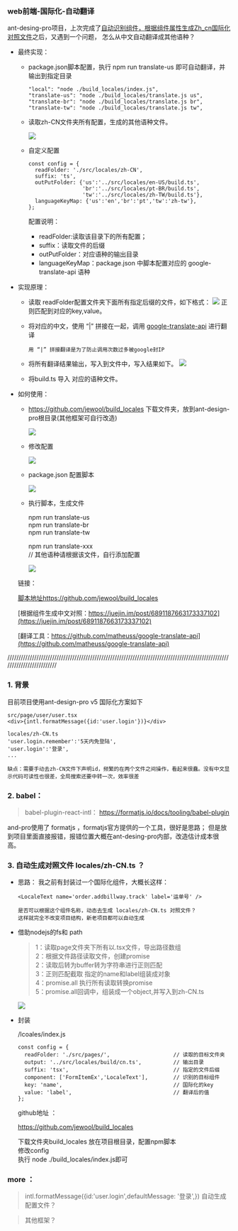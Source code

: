 
###  web前端-国际化-自动翻译

ant-desing-pro项目，上次完成了[自动识别组件，根据组件属性生成Zh_cn国际化对照文件](https://juejin.im/post/6891187663173337102)之后，又遇到一个问题，		怎么从中文自动翻译成其他语种？

* 最终实现：
  * package.json脚本配置，执行 npm run translate-us 即可自动翻译，并输出到指定目录
    ```
    "local": "node ./build_locales/index.js",
    "translate-us": "node ./build_locales/translate.js us",
    "translate-br": "node ./build_locales/translate.js br",
    "translate-tw": "node ./build_locales/translate.js tw",
    ```

  * 读取zh-CN文件夹所有配置，生成的其他语种文件。

    ![](https://p1-juejin.byteimg.com/tos-cn-i-k3u1fbpfcp/ea6b2c561b254d0799fd8130707e00d3~tplv-k3u1fbpfcp-watermark.image)


  * 自定义配置

    ```
    const config = {
      readFolder: './src/locales/zh-CN',                   
      suffix: 'ts',            			 	   
      outPutFolder: {'us':'../src/locales/en-US/build.ts',
                     'br':'../src/locales/pt-BR/build.ts',
                     'tw':'../src/locales/zh-TW/build.ts'},  
      languageKeyMap: {'us':'en','br':'pt','tw':'zh-tw'},   
    };
    ```
    配置说明：  
    * readFolder:读取该目录下的所有配置；
    * suffix：读取文件的后缀
    * outPutFolder：对应语种的输出目录
	* languageKeyMap：package.json 中脚本配置对应的 google-translate-api 语种
		

* 实现原理：

  * 读取 readFolder配置文件夹下面所有指定后缀的文件，如下格式：
    ![](https://p6-juejin.byteimg.com/tos-cn-i-k3u1fbpfcp/ab1fd89437714785993fdabb9b670889~tplv-k3u1fbpfcp-watermark.image)
     正则匹配到对应的key,value。
    
  *  将对应的中文，使用 “|” 拼接在一起，调用 [google-translate-api](https://github.com/matheuss/google-translate-api) 进行翻译 
  
  		`用 “|” 拼接翻译是为了防止调用次数过多被google封IP`

  * 将所有翻译结果输出，写入到文件中，写入结果如下。
	![](https://p6-juejin.byteimg.com/tos-cn-i-k3u1fbpfcp/2c6c9253f13d486cbb12e0c0eba10139~tplv-k3u1fbpfcp-watermark.image)
  * 将build.ts 导入 对应的语种文件。
  
* 如何使用：
	
   * https://github.com/jewool/build_locales 下载文件夹，放到ant-design-pro根目录(其他框架可自行改造)
    
   	 ![](https://p6-juejin.byteimg.com/tos-cn-i-k3u1fbpfcp/1793dc63af044cbca8975efa059721b7~tplv-k3u1fbpfcp-watermark.image)
  
  * 修改配置
  
  	![](https://p9-juejin.byteimg.com/tos-cn-i-k3u1fbpfcp/3ff3f83af253443c9ed848c96517be28~tplv-k3u1fbpfcp-watermark.image)
  
  * package.json 配置脚本
  
  	![](https://p9-juejin.byteimg.com/tos-cn-i-k3u1fbpfcp/16486e3ae21342c58f43cbb9ff074291~tplv-k3u1fbpfcp-watermark.image)
 
  * 执行脚本，生成文件
  
  	npm run translate-us<br/>
    npm run translate-br<br/>
    npm run translate-tw<br/>
    
    npm run translate-xxx		<br/>// 其他语种请根据该文件，自行添加配置
  
 	 ![](https://p6-juejin.byteimg.com/tos-cn-i-k3u1fbpfcp/2d61cca1c41c4af89892a6e9b542985a~tplv-k3u1fbpfcp-watermark.image)
     
  
  链接：
  
  [脚本地址https://github.com/jewool/build_locales](https://github.com/jewool/build_locales)
  
   [根据组件生成中文对照：https://juejin.im/post/6891187663173337102](https://juejin.im/post/6891187663173337102)
 
 	[翻译工具：https://github.com/matheuss/google-translate-api](https://github.com/matheuss/google-translate-api)
 
    

/////////////////////////////////////////////////////////////////////////////////////////////////////////////////////////



 ### 1. 背景
 
  目前项目使用ant-design-pro v5  国际化方案如下

  ```
  src/page/user/user.tsx
  <div>{intl.formatMessage({id:'user.login'})}</div>
  ```
  ```
  locales/zh-CN.ts
  'user.login.remember':'5天内免登陆',
  'user.login':'登录',
  ...
  ```

   ` 缺点：需要手动去zh-CN文件下声明id，频繁的在两个文件之间操作，看起来很蠢。没有中文显示代码可读性也很差，全局搜索还要中转一次，效率很差 `

### 2. babel：

  > babel-plugin-react-intl：	https://formatjs.io/docs/tooling/babel-plugin
  
  and-pro使用了 formatjs ，formatjs官方提供的一个工具，很好是思路；
  但是放到项目里面直接报错，报错位置大概在ant-desing-pro内部，改造估计成本很高。
  

### 3. 自动生成对照文件 locales/zh-CN.ts ？
  * 思路：
    我之前有封装过一个国际化组件，大概长这样：
    ```
    <LocaleText name='order.addbillway.track' label='运单号' />
    ```
    `是否可以根据这个组件名称，动态去生成 locales/zh-CN.ts 对照文件？`<br/>
    `这样就完全不改变项目结构，新老项目都可以自动生成`

   * 借助nodejs的fs和 path 

        >1：读取page文件夹下所有以.tsx文件，导出路径数组<br/>
        >2：根据文件路径读取文件，创建promise<br/>
        >2：读取后转为buffer转为字符串进行正则匹配<br/>
        >3：正则匹配截取 指定的name和label组装成对象<br/>
        >4：promise.all 执行所有读取转换promise<br/>
        >5：promise.all回调中，组装成一个object,并写入到zh-CN.ts<br/>
   
    
        ![](https://p9-juejin.byteimg.com/tos-cn-i-k3u1fbpfcp/c1f7ec6f3b124f02b7ead300d8a6865e~tplv-k3u1fbpfcp-watermark.image)
  * 封装
  
	/lcoales/index.js
    ```
    const config = {
      readFolder: './src/pages/',                    // 读取的目标文件夹
      output: '../src/locales/build/cn.ts',          // 输出目录
      suffix: 'tsx',                                 // 指定的文件后缀
      component: ['FormItemEx','LocaleText'],        // 识别的目标组件
      key: 'name',                                   // 国际化的key
      value: 'label',                                // 翻译后的值
    };
    ```

    github地址 ：

    https://github.com/jewool/build_locales

    下载文件夹build_locales  放在项目根目录，配置npm脚本  
	修改config<br/>
    执行 node ./build_locales/index.js即可

    
### more ：

   > intl.formatMessage({id:'user.login',defaultMessage: '登录',}) 自动生成配置文件？

   >其他框架？
    
    

    

    

    

    










